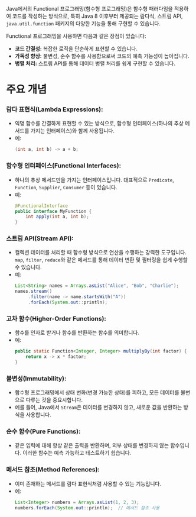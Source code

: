 Java에서의 Functional 프로그래밍(함수형 프로그래밍)은 함수형 패러다임을 적용하여 코드를 작성하는 방식으로, 특히 Java 8 이후부터 제공되는 람다식, 스트림 API, `java.util.function` 패키지의 다양한 기능을 통해 구현할 수 있습니다. 

Functional 프로그래밍을 사용하면 다음과 같은 장점이 있습니다:
- **코드 간결성:** 복잡한 로직을 단순하게 표현할 수 있습니다.
- **가독성 향상:** 불변성, 순수 함수를 사용함으로써 코드의 예측 가능성이 높아집니다.
- **병렬 처리:** 스트림 API를 통해 데이터 병렬 처리를 쉽게 구현할 수 있습니다.

# 주요 개념

### **람다 표현식(Lambda Expressions)**:
   - 익명 함수를 간결하게 표현할 수 있는 방식으로, 함수형 인터페이스(하나의 추상 메서드를 가지는 인터페이스)와 함께 사용됩니다.
   - 예: 
     ```java
     (int a, int b) -> a + b;
     ```

### **함수형 인터페이스(Functional Interfaces)**:
   - 하나의 추상 메서드만을 가지는 인터페이스입니다. 대표적으로 `Predicate`, `Function`, `Supplier`, `Consumer` 등이 있습니다.
   - 예: 
     ```java
     @FunctionalInterface
     public interface MyFunction {
         int apply(int a, int b);
     }
     ```

### **스트림 API(Stream API)**:
   - 컬렉션 데이터를 처리할 때 함수형 방식으로 연산을 수행하는 강력한 도구입니다. `map`, `filter`, `reduce`와 같은 메서드를 통해 데이터 변환 및 필터링을 쉽게 수행할 수 있습니다.
   - 예: 
     ```java
     List<String> names = Arrays.asList("Alice", "Bob", "Charlie");
     names.stream()
          .filter(name -> name.startsWith("A"))
          .forEach(System.out::println);
     ```

### **고차 함수(Higher-Order Functions)**:
   - 함수를 인자로 받거나 함수를 반환하는 함수를 의미합니다.
   - 예:
     ```java
     public static Function<Integer, Integer> multiplyBy(int factor) {
         return x -> x * factor;
     }
     ```

### **불변성(Immutability)**:
   - 함수형 프로그래밍에서 상태 변화(변경 가능한 상태)를 피하고, 모든 데이터를 불변으로 다루는 것을 중요시합니다.
   - 예를 들어, Java에서 `Stream`은 데이터를 변경하지 않고, 새로운 값을 반환하는 방식을 사용합니다.

### **순수 함수(Pure Functions)**:
   - 같은 입력에 대해 항상 같은 출력을 반환하며, 외부 상태를 변경하지 않는 함수입니다. 이러한 함수는 예측 가능하고 테스트하기 쉽습니다.

### **메서드 참조(Method References)**:
   - 이미 존재하는 메서드를 람다 표현식처럼 사용할 수 있는 기능입니다.
   - 예: 
     ```java
     List<Integer> numbers = Arrays.asList(1, 2, 3);
     numbers.forEach(System.out::println);  // 메서드 참조 사용
     ```
